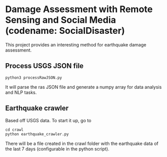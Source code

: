 # Damage Assessment with Remote Sensing and Social Media (codename: SocialDisaster)
This project provides an interesting method for earthquake damage assessment.

## Process USGS JSON file

```
python3 processRawJSON.py
```
It will parse the ras JSON file and generate a numpy array for data analysis and NLP tasks.


## Earthquake crawler

Based off USGS data. To start it up, go to 
```
cd crawl
python earthquake_crawler.py
```
There will be a file created in the crawl folder with the earthquake data of the last 7 days (configurable in the python script). 


